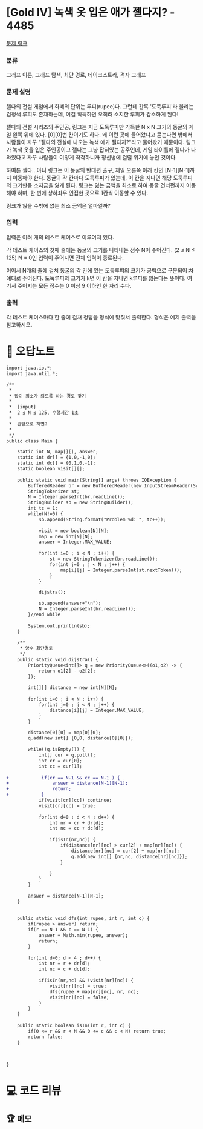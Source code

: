 # [Gold IV] 녹색 옷 입은 애가 젤다지? - 4485 

[문제 링크](https://www.acmicpc.net/problem/4485) 

### 분류

그래프 이론, 그래프 탐색, 최단 경로, 데이크스트라, 격자 그래프

### 문제 설명

<p>젤다의 전설 게임에서 화폐의 단위는 루피(rupee)다. 그런데 간혹 '도둑루피'라 불리는 검정색 루피도 존재하는데, 이걸 획득하면 오히려 소지한 루피가 감소하게 된다!</p>

<p>젤다의 전설 시리즈의 주인공, 링크는 지금 도둑루피만 가득한 N x N 크기의 동굴의 제일 왼쪽 위에 있다. [0][0]번 칸이기도 하다. 왜 이런 곳에 들어왔냐고 묻는다면 밖에서 사람들이 자꾸 "젤다의 전설에 나오는 녹색 애가 젤다지?"라고 물어봤기 때문이다. 링크가 녹색 옷을 입은 주인공이고 젤다는 그냥 잡혀있는 공주인데, 게임 타이틀에 젤다가 나와있다고 자꾸 사람들이 이렇게 착각하니까 정신병에 걸릴 위기에 놓인 것이다.</p>

<p>하여튼 젤다...아니 링크는 이 동굴의 반대편 출구, 제일 오른쪽 아래 칸인 [N-1][N-1]까지 이동해야 한다. 동굴의 각 칸마다 도둑루피가 있는데, 이 칸을 지나면 해당 도둑루피의 크기만큼 소지금을 잃게 된다. 링크는 잃는 금액을 최소로 하여 동굴 건너편까지 이동해야 하며, 한 번에 상하좌우 인접한 곳으로 1칸씩 이동할 수 있다.</p>

<p>링크가 잃을 수밖에 없는 최소 금액은 얼마일까?</p>

### 입력 

 <p>입력은 여러 개의 테스트 케이스로 이루어져 있다.</p>

<p>각 테스트 케이스의 첫째 줄에는 동굴의 크기를 나타내는 정수 N이 주어진다. (2 ≤ N ≤ 125) N = 0인 입력이 주어지면 전체 입력이 종료된다.</p>

<p>이어서 N개의 줄에 걸쳐 동굴의 각 칸에 있는 도둑루피의 크기가 공백으로 구분되어 차례대로 주어진다. 도둑루피의 크기가 k면 이 칸을 지나면 k루피를 잃는다는 뜻이다. 여기서 주어지는 모든 정수는 0 이상 9 이하인 한 자리 수다.</p>

### 출력 

 <p>각 테스트 케이스마다 한 줄에 걸쳐 정답을 형식에 맞춰서 출력한다. 형식은 예제 출력을 참고하시오.</p>



#  🚀  오답노트 

```diff
import java.io.*;
import java.util.*;

/**
 * 
 * 합이 최소가 되도록 하는 경로 찾기
 *  
 *  [input]
 *  2 ≤ N ≤ 125, 수행시간 1초
 *  
 *  완탐으로 하면?
 * 
 */
public class Main {

	static int N, map[][], answer;
	static int dr[] = {1,0,-1,0};
	static int dc[] = {0,1,0,-1};
	static boolean visit[][];
	
	public static void main(String[] args) throws IOException {
		BufferedReader br = new BufferedReader(new InputStreamReader(System.in));
		StringTokenizer st;
		N = Integer.parseInt(br.readLine());
		StringBuilder sb = new StringBuilder();
		int tc = 1;
		while(N!=0) {
			sb.append(String.format("Problem %d: ", tc++));
			
			visit = new boolean[N][N];
			map = new int[N][N];
			answer = Integer.MAX_VALUE;
			
			for(int i=0 ; i < N ; i++) {
				st = new StringTokenizer(br.readLine());
				for(int j=0 ; j < N ; j++) {
					map[i][j] = Integer.parseInt(st.nextToken());
				}
			}

			dijstra();

			sb.append(answer+"\n");
			N = Integer.parseInt(br.readLine());
		}//end while
		
		System.out.println(sb);
	}
	
	/**
	 * 양수 최단경로
	 */
	public static void dijstra() {
		PriorityQueue<int[]> q = new PriorityQueue<>((o1,o2) -> {
			return o1[2] - o2[2];
		});
		
		int[][] distance = new int[N][N];
		
		for(int i=0 ; i < N ; i++) {
			for(int j=0 ; j < N ; j++) {
				distance[i][j] = Integer.MAX_VALUE;
			}
		}

		distance[0][0] = map[0][0];
		q.add(new int[] {0,0, distance[0][0]});
		
		while(!q.isEmpty()) {
			int[] cur = q.poll();
			int cr = cur[0];
			int cc = cur[1];
			
+            if(cr == N-1 && cc == N-1 ) {
+                answer = distance[N-1][N-1];	
+                return;
+            }
			if(visit[cr][cc]) continue;
			visit[cr][cc] = true;
			
			for(int d=0 ; d < 4 ; d++) {
				int nr = cr + dr[d];
				int nc = cc + dc[d];
				
				if(isIn(nr,nc)) {
					if(distance[nr][nc] > cur[2] + map[nr][nc]) {
						distance[nr][nc] = cur[2] + map[nr][nc];
						q.add(new int[] {nr,nc, distance[nr][nc]});
					}
					
				}
			}
		}
		
		answer = distance[N-1][N-1];	
	}
	
	
	public static void dfs(int rupee, int r, int c) {
		if(rupee > answer) return;
		if(r == N-1 && c == N-1) {
			answer = Math.min(rupee, answer);
			return;
		}
		
		for(int d=0; d < 4 ; d++) {
			int nr = r + dr[d];
			int nc = c + dc[d];
			
			if(isIn(nr,nc) && !visit[nr][nc]) {
				visit[nr][nc] = true;
				dfs(rupee + map[nr][nc], nr, nc);
				visit[nr][nc] = false;
			}
		}
	} 
	
	public static boolean isIn(int r, int c) {
		if(0 <= r && r < N && 0 <= c && c < N) return true;
		return false;
	}
	
	

}

```

# 💻 코드 리뷰




 ## 🏆 메모 

